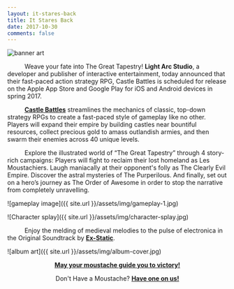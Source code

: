 ```yaml
---
layout: it-stares-back
title: It Stares Back
date: 2017-10-30
comments: false
---
```



<!-- Hey Cleve! You should only need to change this file. Have fun! 😄 -->


![banner art](https://i.imgur.com/p9jrauc.jpg)  

&nbsp;&nbsp;&nbsp;&nbsp;&nbsp;&nbsp;&nbsp;&nbsp;&nbsp;&nbsp;Weave your fate into The Great Tapestry! **Light Arc Studio**, a developer and publisher of interactive entertainment, today announced that their fast-paced action strategy RPG, Castle Battles is scheduled for release on the Apple App Store and Google Play for iOS and Android devices in spring 2017.

&nbsp;&nbsp;&nbsp;&nbsp;&nbsp;&nbsp;&nbsp;&nbsp;&nbsp;&nbsp;**<a href="http://store.steampowered.com/app/568370/" target="_blank">Castle Battles</a>** streamlines the mechanics of classic, top-down strategy RPGs to create a fast-paced style of gameplay like no other. Players will expand their empire by building castles near bountiful resources, collect precious gold to amass outlandish armies, and then swarm their enemies across 40 unique levels.

&nbsp;&nbsp;&nbsp;&nbsp;&nbsp;&nbsp;&nbsp;&nbsp;&nbsp;&nbsp;Explore the illustrated world of “The Great Tapestry” through 4 story-rich campaigns: Players will fight to reclaim their lost homeland as Les Moustachiers. Laugh maniacally at their opponent's folly as The Clearly Evil Empire. Discover the astral mysteries of The Purperilous. And finally, set out on a hero’s journey as The Order of Awesome in order to stop the narrative from completely unravelling.  

![gameplay image]({{ site.url }}/assets/img/gameplay-1.jpg)  

![Character splay]({{ site.url }}/assets/img/character-splay.jpg)  

&nbsp;&nbsp;&nbsp;&nbsp;&nbsp;&nbsp;&nbsp;&nbsp;&nbsp;&nbsp;Enjoy the melding of medieval melodies to the pulse of electronica in the Original Soundtrack by **[Ex-Static](https://xstatic.bandcamp.com/album/the-original-castle-battles-soundtrack)**.  

![album art]({{ site.url }}/assets/img/album-cover.jpg)  

<p style="text-align: center;">
  <strong>
    <a href="http://store.steampowered.com/app/568370/" target="_blank">May your moustache guide you to victory!</a>
  </strong>
</p>

<p style="text-align: center;">
  Don't Have a Moustache? <strong><a href="../assets/img/the-blue-moustache-of-leadership.pdf">Have one on us!</a></strong>
</p>


